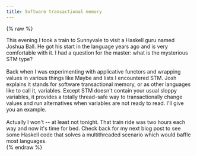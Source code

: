 ```yaml
---
title: Software transactional memory
---
```


{% raw %}
<div class="css-full-post-content js-full-post-content">
This evening I took a train to Sunnyvale to visit a Haskell guru named Joshua Ball. He got his start in the language years ago and is very comfortable with it. I had a question for the master: what is the mysterious STM type?<br /><br />Back when I was experimenting with applicative functors and wrapping values in various things like Maybe and lists I encountered STM. Josh explains it stands for software transactional memory, or as other languages like to call it, variables. Except STM doesn't contain your usual sloppy variables, it provides a totally thread-safe way to transactionally change values and run alternatives when variables are not ready to read. I'll give you an example.<br /><br />Actually I won't -- at least not tonight. That train ride was two hours each way and now it's time for bed. Check back for my next blog post to see some Haskell code that solves a multithreaded scenario which would baffle most languages.
</div>
{% endraw %}
